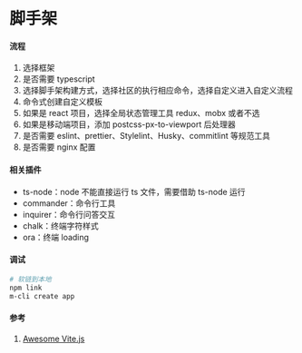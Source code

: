 # 脚手架

#### 流程

1. 选择框架
2. 是否需要 typescript
3. 选择脚手架构建方式，选择社区的执行相应命令，选择自定义进入自定义流程
4. 命令式创建自定义模板
5. 如果是 react 项目，选择全局状态管理工具 redux、mobx 或者不选
6. 如果是移动端项目，添加 postcss-px-to-viewport 后处理器
7. 是否需要 eslint、prettier、Stylelint、Husky、commitlint 等规范工具
8. 是否需要 nginx 配置

#### 相关插件

- ts-node：node 不能直接运行 ts 文件，需要借助 ts-node 运行
- commander：命令行工具
- inquirer：命令行问答交互
- chalk：终端字符样式
- ora：终端 loading

#### 调试

```bash
# 软链到本地
npm link
m-cli create app
```

#### 参考

1. [Awesome Vite.js](https://github.com/vitejs/awesome-vite#templates)
